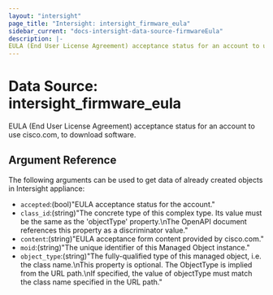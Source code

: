 ```yaml
---
layout: "intersight"
page_title: "Intersight: intersight_firmware_eula"
sidebar_current: "docs-intersight-data-source-firmwareEula"
description: |-
EULA (End User License Agreement) acceptance status for an account to use cisco.com, to download software.
---
```


# Data Source: intersight_firmware_eula
EULA (End User License Agreement) acceptance status for an account to use cisco.com, to download software.
## Argument Reference
The following arguments can be used to get data of already created objects in Intersight appliance:
* `accepted`:(bool)"EULA acceptance status for the account."
* `class_id`:(string)"The concrete type of this complex type. Its value must be the same as the 'objectType' property.\nThe OpenAPI document references this property as a discriminator value."
* `content`:(string)"EULA acceptance form content provided by cisco.com."
* `moid`:(string)"The unique identifier of this Managed Object instance."
* `object_type`:(string)"The fully-qualified type of this managed object, i.e. the class name.\nThis property is optional. The ObjectType is implied from the URL path.\nIf specified, the value of objectType must match the class name specified in the URL path."
